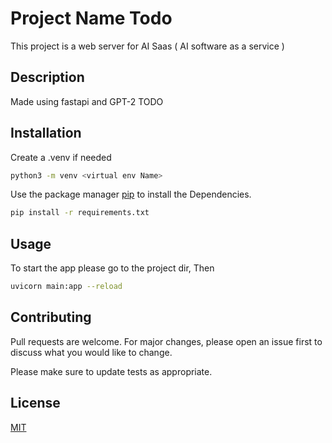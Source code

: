 # Project Name Todo

This project is a web server for AI Saas ( AI software as a service )

## Description

Made using fastapi and GPT-2
TODO

## Installation

Create a .venv if needed

```bash
python3 -m venv <virtual env Name>
```

Use the package manager [pip](https://pip.pypa.io/en/stable/) to install the Dependencies.

```bash
pip install -r requirements.txt
```

## Usage

To start the app please go to the project dir,
Then

```bash
uvicorn main:app --reload
```

## Contributing

Pull requests are welcome. For major changes, please open an issue first to discuss what you would like to change.

Please make sure to update tests as appropriate.

## License

[MIT](https://choosealicense.com/licenses/mit/)